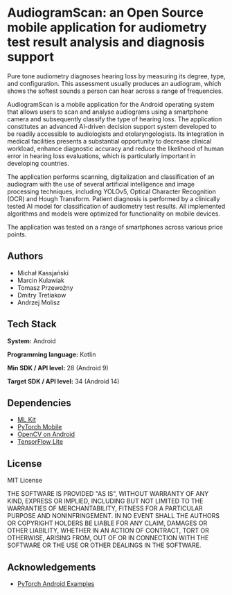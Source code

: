 
# AudiogramScan: an Open Source mobile application for audiometry test result analysis and diagnosis support

Pure tone audiometry diagnoses hearing loss by measuring its degree, type, and configuration. This assessment usually produces an audiogram, which shows the softest sounds a person can hear across a range of frequencies.

AudiogramScan is a mobile application for the Android operating system that allows users to scan and analyse audiograms using a smartphone camera and subsequently classify the type of hearing loss. 
The application constitutes an advanced AI-driven decision support system developed to be readily accessible to audiologists and otolaryngologists. Its integration in medical facilities presents a substantial opportunity to decrease clinical workload, enhance diagnostic accuracy and reduce the likelihood of human error in hearing loss evaluations, which is particularly important in developing countries.

The application performs scanning, digitalization and classification of an audiogram with the use of several artificial intelligence and image processing techniques, including YOLOv5, Optical Character Recognition (OCR) and Hough Transform. Patient diagnosis is performed by a clinically tested AI model for classification of audiometry test results. All implemented algorithms and models were optimized for functionality on mobile devices. 

The application was tested on a range of smartphones across various price points. 

## Authors

- Michał Kassjański
- Marcin Kulawiak
- Tomasz Przewoźny
- Dmitry Tretiakow
- Andrzej Molisz

## Tech Stack

**System:** Android

**Programming language:** Kotlin

**Min SDK / API level:** 28 (Android 9)

**Target SDK / API level:** 34 (Android 14)





## Dependencies
- [ML Kit](https://developers.google.com/ml-kit/guides)
- [PyTorch Mobile](https://pytorch.org/mobile/android/)
- [OpenCV on Android](https://opencv.org/android/)
- [TensorFlow Lite](https://ai.google.dev/edge/litert/libraries/task_library/overview)


## License

MIT License

THE SOFTWARE IS PROVIDED "AS IS", WITHOUT WARRANTY OF ANY KIND, EXPRESS OR
IMPLIED, INCLUDING BUT NOT LIMITED TO THE WARRANTIES OF MERCHANTABILITY,
FITNESS FOR A PARTICULAR PURPOSE AND NONINFRINGEMENT. IN NO EVENT SHALL THE
AUTHORS OR COPYRIGHT HOLDERS BE LIABLE FOR ANY CLAIM, DAMAGES OR OTHER
LIABILITY, WHETHER IN AN ACTION OF CONTRACT, TORT OR OTHERWISE, ARISING FROM,
OUT OF OR IN CONNECTION WITH THE SOFTWARE OR THE USE OR OTHER DEALINGS IN THE
SOFTWARE.
## Acknowledgements

 - [PyTorch Android Examples](https://github.com/pytorch/android-demo-app)

